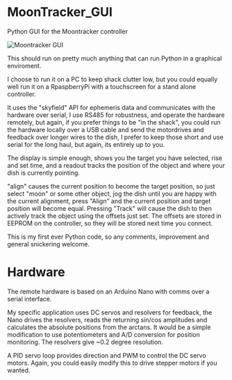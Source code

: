 # MoonTracker_GUI
Python GUI for the Moontracker controller

![Moontracker GUI](https://raw.githubusercontent.com/rszemeti/MoonTracker_GUI/main/images/Screenshot.JPG)

This should run on pretty much anything that can run Python in a graphical enviroment.

I choose to run it on a PC to keep shack clutter low, but you could equally well run it on a RpaspberryPi with a touchscreen for a stand alone controller.

It uses the "skyfield" API for ephemeris data and communicates with the hardware over serial, I use RS485 for robustness, and operate the hardware remotely, but again, if you prefer things to be "in the shack", you could run the hardware locally over a USB cable and send the motordrives and feedback over longer wires to the dish, I prefer to keep those short and use serial for the long haul, but again, its entirely up to you.

The display is simple enough,  shows you the target you have selected, rise and set time, and a readout tracks the position of the object and where your dish is currently pointing.

"align" causes the current position to become the target position, so just select "moon" or some other object, jog the dish until you are happy with the current alignment, press "Align" and the current position and target position will become equal.
 Pressing "Track" will cause the dish to then actively track the object using the offsets just set.  The offsets are stored in EEPROM on the controller, so they will be stored next time you connect.
 
This is my first ever Python code, so any comments, improvement and general snickering welcome.
 
# Hardware

The remote hardware is based on an Arduino Nano with comms over a serial interface.

My specific application uses DC servos and resolvers for feedback, the Nano drives the resolvers, reads the returning sin/cos amplitudes and calculates the absolute positions from the arctans. It would be a simple modification to use potentiometers and A/D conversion for position monitoring.  The resolvers give ~0.2 degree resolution.

A PID servo loop provides direction and PWM to control the DC servo motors.  Again, you could easily modify this to drive stepper motors if you wanted.
